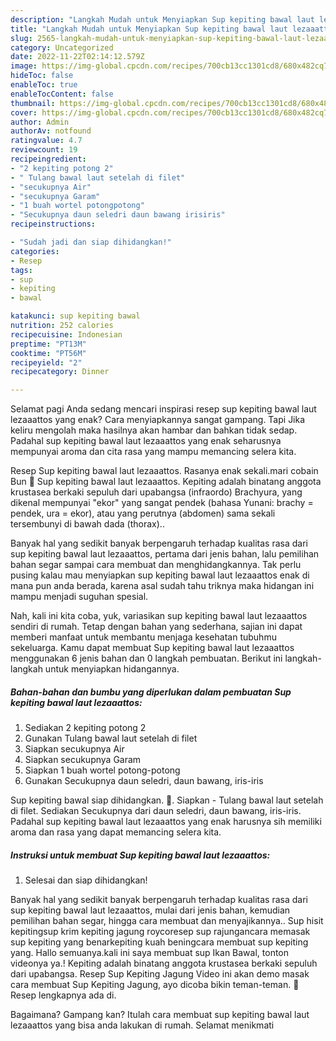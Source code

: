 ```yaml
---
description: "Langkah Mudah untuk Menyiapkan Sup kepiting bawal laut lezaaattos yang Sempurna "
title: "Langkah Mudah untuk Menyiapkan Sup kepiting bawal laut lezaaattos yang Sempurna "
slug: 2565-langkah-mudah-untuk-menyiapkan-sup-kepiting-bawal-laut-lezaaattos-yang-sempurna
category: Uncategorized
date: 2022-11-22T02:14:12.579Z
image: https://img-global.cpcdn.com/recipes/700cb13cc1301cd8/680x482cq70/sup-kepiting-bawal-laut-lezaaattos-foto-resep-utama.jpg
hideToc: false
enableToc: true
enableTocContent: false
thumbnail: https://img-global.cpcdn.com/recipes/700cb13cc1301cd8/680x482cq70/sup-kepiting-bawal-laut-lezaaattos-foto-resep-utama.jpg
cover: https://img-global.cpcdn.com/recipes/700cb13cc1301cd8/680x482cq70/sup-kepiting-bawal-laut-lezaaattos-foto-resep-utama.jpg
author: Admin
authorAv: notfound
ratingvalue: 4.7
reviewcount: 19
recipeingredient:
- "2 kepiting potong 2"
- " Tulang bawal laut setelah di filet"
- "secukupnya Air"
- "secukupnya Garam"
- "1 buah wortel potongpotong"
- "Secukupnya daun seledri daun bawang irisiris"
recipeinstructions:

- "Sudah jadi dan siap dihidangkan!"
categories:
- Resep
tags:
- sup
- kepiting
- bawal

katakunci: sup kepiting bawal 
nutrition: 252 calories
recipecuisine: Indonesian
preptime: "PT13M"
cooktime: "PT56M"
recipeyield: "2"
recipecategory: Dinner

---
```



Selamat pagi Anda sedang mencari inspirasi resep sup kepiting bawal laut lezaaattos yang enak? Cara menyiapkannya sangat gampang. Tapi Jika keliru mengolah maka hasilnya akan hambar dan bahkan tidak sedap. Padahal sup kepiting bawal laut lezaaattos yang enak seharusnya mempunyai aroma dan cita rasa yang mampu memancing selera kita.


Resep Sup kepiting bawal laut lezaaattos. Rasanya enak sekali.mari cobain Bun 🥳 Sup kepiting bawal laut lezaaattos. Kepiting adalah binatang anggota krustasea berkaki sepuluh dari upabangsa (infraordo) Brachyura, yang dikenal mempunyai &#34;ekor&#34; yang sangat pendek (bahasa Yunani: brachy = pendek, ura = ekor), atau yang perutnya (abdomen) sama sekali tersembunyi di bawah dada (thorax)..

Banyak hal yang sedikit banyak berpengaruh terhadap kualitas rasa dari sup kepiting bawal laut lezaaattos, pertama dari jenis bahan, lalu pemilihan bahan segar sampai cara membuat dan menghidangkannya. Tak perlu pusing kalau mau menyiapkan sup kepiting bawal laut lezaaattos enak di mana pun anda berada, karena asal sudah tahu triknya maka hidangan ini mampu menjadi suguhan spesial.


Nah, kali ini kita coba, yuk, variasikan sup kepiting bawal laut lezaaattos sendiri di rumah. Tetap dengan bahan yang sederhana, sajian ini dapat memberi manfaat untuk membantu menjaga kesehatan tubuhmu sekeluarga. Kamu dapat membuat Sup kepiting bawal laut lezaaattos menggunakan 6 jenis bahan dan 0 langkah pembuatan. Berikut ini langkah-langkah untuk menyiapkan hidangannya.

<!--inarticleads1-->

##### Bahan-bahan dan bumbu yang diperlukan dalam pembuatan Sup kepiting bawal laut lezaaattos:

1. Sediakan 2 kepiting potong 2
1. Gunakan  Tulang bawal laut setelah di filet
1. Siapkan secukupnya Air
1. Siapkan secukupnya Garam
1. Siapkan 1 buah wortel potong-potong
1. Gunakan Secukupnya daun seledri, daun bawang, iris-iris


Sup kepiting bawal siap dihidangkan. 🥳. Siapkan - Tulang bawal laut setelah di filet. Sediakan Secukupnya dari daun seledri, daun bawang, iris-iris. Padahal sup kepiting bawal laut lezaaattos yang enak harusnya sih memiliki aroma dan rasa yang dapat memancing selera kita. 

<!--inarticleads2-->

##### Instruksi untuk membuat Sup kepiting bawal laut lezaaattos:


1. Selesai dan siap dihidangkan!

Banyak hal yang sedikit banyak berpengaruh terhadap kualitas rasa dari sup kepiting bawal laut lezaaattos, mulai dari jenis bahan, kemudian pemilihan bahan segar, hingga cara membuat dan menyajikannya.. Sup hisit kepitingsup krim kepiting jagung roycoresep sup rajungancara memasak sup kepiting yang benarkepiting kuah beningcara membuat sup kepiting yang. Hallo semuanya.kali ini saya membuat sup Ikan Bawal, tonton videonya ya.! Kepiting adalah binatang anggota krustasea berkaki sepuluh dari upabangsa. Resep Sup Kepiting Jagung Video ini akan demo masak cara membuat Sup Kepiting Jagung, ayo dicoba bikin teman-teman. 🙂 Resep lengkapnya ada di. 

Bagaimana? Gampang kan? Itulah cara membuat sup kepiting bawal laut lezaaattos yang bisa anda lakukan di rumah. Selamat menikmati
